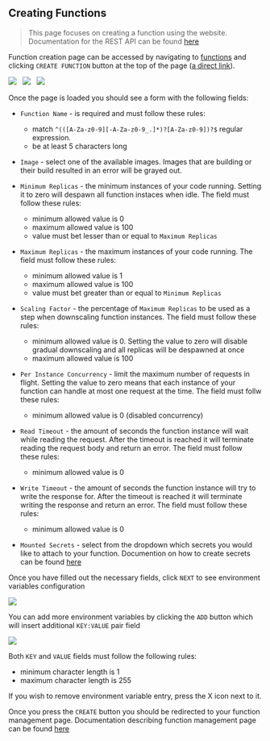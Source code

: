 ## Creating Functions
> This page focuses on creating a function using the website. Documentation for the REST API can be found [here](/api-docs/?urls.primaryName=gateway-api#/Functions/postFunctions)

Function creation page can be accessed by navigating to [functions](/app/functions) and clicking `CREATE FUNCTION` button at the top of the page ([a direct link](/app/functions/create)).

[![](/static/docs/functions/function_create_navbar_location.png)](/static/docs/functions/function_create_navbar_location.png)
&nbsp;
[![](/static/docs/functions/function_create_button_location.png)](/static/docs/functions/function_create_button_location.png)
&nbsp;
[![](/static/docs/functions/function_create_form_details.png)](/static/docs/functions/function_create_form_details.png)

Once the page is loaded you should see a form with the following fields:

- `Function Name` - is required and must follow these rules: 
    - match `^(([A-Za-z0-9][-A-Za-z0-9_.]*)?[A-Za-z0-9])?$` regular expression.
    - be at least 5 characters long

- `Image` - select one of the available images. Images that are building or their build resulted in an error will be grayed out.

- `Minimum Replicas` - the minimum instances of your code running. Setting it to zero will despawn all function instaces when idle. The field must follow these rules:
    - minimum allowed value is 0
    - maximum allowed value is 100
    - value must bet lesser than or equal to `Maximum Replicas`

- `Maximum Replicas` - the maximum instances of your code running. The field must follow these rules:
    - minimum allowed value is 1
    - maximum allowed value is 100
    - value must bet greater than or equal to `Minimum Replicas`
    
- `Scaling Factor` - the percentage of `Maximum Replicas` to be used as a step when downscaling function instances. The field must follow these rules:
    - minimum allowed value is 0. Setting the value to zero will disable gradual downscaling and all replicas will be despawned at once
    - maximum allowed value is 100

- `Per Instance Concurrency` - limit the maximum number of requests in flight. Setting the value to zero means that each instance of your function can handle at most one request at the time. The field must follw these rules:
    - minimum allowed value is 0 (disabled concurrency)

- `Read Timeout` - the amount of seconds the function instance will wait while reading the request. After the timeout is reached it will terminate reading the request body and return an error. The field must follow these rules:
    - minimum allowed value is 0

- `Write Timeout` - the amount of seconds the function instance will try to write the response for. After the timeout is reached it will terminate writing the response and return an error. The field must follow these rules:
    - minimum allowed value is 0

- `Mounted Secrets` - select from the dropdown which secrets you would like to attach to your function. Documention on how to create secrets can be found [here](/docs/secrets/create)


Once you have filled out the necessary fields, click `NEXT` to see environment variables configuration

[![](/static/docs/functions/function_create_form_env.png)](/static/docs/functions/function_create_form_env.png)

You can add more environment variables by clicking the `ADD` button which will insert additional `KEY:VALUE` pair field

[![](/static/docs/functions/function_create_form_env_entry.png)](/static/docs/functions/function_create_form_env_entry.png)

Both `KEY` and `VALUE` fields must follow the following rules:
   - minimum character length is 1
   - maximum character length is 255 

If you wish to remove environment variable entry, press the X icon next to it.

Once you press the `CREATE` button you should be redirected to your function management page. Documentation describing function management page can be found [here](/docs/functions/manage)